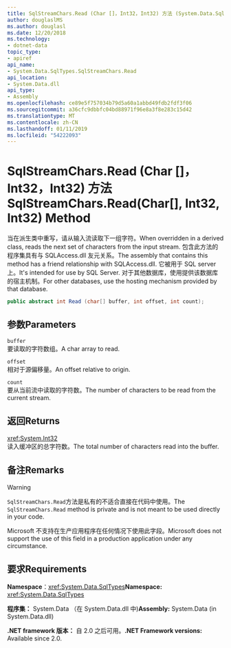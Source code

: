 ```yaml
---
title: SqlStreamChars.Read (Char []，Int32，Int32) 方法 (System.Data.SqlTypes)
author: douglaslMS
ms.author: douglasl
ms.date: 12/20/2018
ms.technology:
- dotnet-data
topic_type:
- apiref
api_name:
- System.Data.SqlTypes.SqlStreamChars.Read
api_location:
- System.Data.dll
api_type:
- Assembly
ms.openlocfilehash: ce89e5f757034b79d5a60a1abbd49fdb2fdf3f06
ms.sourcegitcommit: a36cfc9dbbfc04bd88971f96e8a3f8e283c15d42
ms.translationtype: MT
ms.contentlocale: zh-CN
ms.lasthandoff: 01/11/2019
ms.locfileid: "54222093"
---
```

# <a name="sqlstreamcharsreadchar-int32-int32-method"></a><span data-ttu-id="de9ae-102">SqlStreamChars.Read (Char []，Int32，Int32) 方法</span><span class="sxs-lookup"><span data-stu-id="de9ae-102">SqlStreamChars.Read(Char[], Int32, Int32) Method</span></span>

<span data-ttu-id="de9ae-103">当在派生类中重写，请从输入流读取下一组字符。</span><span class="sxs-lookup"><span data-stu-id="de9ae-103">When overridden in a derived class, reads the next set of characters from the input stream.</span></span> <span data-ttu-id="de9ae-104">包含此方法的程序集具有与 SQLAccess.dll 友元关系。</span><span class="sxs-lookup"><span data-stu-id="de9ae-104">The assembly that contains this method has a friend relationship with SQLAccess.dll.</span></span> <span data-ttu-id="de9ae-105">它被用于 SQL server 上。</span><span class="sxs-lookup"><span data-stu-id="de9ae-105">It's intended for use by SQL Server.</span></span> <span data-ttu-id="de9ae-106">对于其他数据库，使用提供该数据库的宿主机制。</span><span class="sxs-lookup"><span data-stu-id="de9ae-106">For other databases, use the hosting mechanism provided by that database.</span></span>

```csharp
public abstract int Read (char[] buffer, int offset, int count);
```

## <a name="parameters"></a><span data-ttu-id="de9ae-107">参数</span><span class="sxs-lookup"><span data-stu-id="de9ae-107">Parameters</span></span>

`buffer`\
<span data-ttu-id="de9ae-108">要读取的字符数组。</span><span class="sxs-lookup"><span data-stu-id="de9ae-108">A char array to read.</span></span>

`offset`\
<span data-ttu-id="de9ae-109">相对于源偏移量。</span><span class="sxs-lookup"><span data-stu-id="de9ae-109">An offset relative to origin.</span></span>

`count`\
<span data-ttu-id="de9ae-110">要从当前流中读取的字符数。</span><span class="sxs-lookup"><span data-stu-id="de9ae-110">The number of characters to be read from the current stream.</span></span>

## <a name="returns"></a><span data-ttu-id="de9ae-111">返回</span><span class="sxs-lookup"><span data-stu-id="de9ae-111">Returns</span></span>

<xref:System.Int32>\
<span data-ttu-id="de9ae-112">读入缓冲区的总字符数。</span><span class="sxs-lookup"><span data-stu-id="de9ae-112">The total number of characters read into the buffer.</span></span>

## <a name="remarks"></a><span data-ttu-id="de9ae-113">备注</span><span class="sxs-lookup"><span data-stu-id="de9ae-113">Remarks</span></span>

> [!WARNING]
> <span data-ttu-id="de9ae-114">`SqlStreamChars.Read`方法是私有的不适合直接在代码中使用。</span><span class="sxs-lookup"><span data-stu-id="de9ae-114">The `SqlStreamChars.Read` method is private and is not meant to be used directly in your code.</span></span>
>
> <span data-ttu-id="de9ae-115">Microsoft 不支持在生产应用程序在任何情况下使用此字段。</span><span class="sxs-lookup"><span data-stu-id="de9ae-115">Microsoft does not support the use of this field in a production application under any circumstance.</span></span>

## <a name="requirements"></a><span data-ttu-id="de9ae-116">要求</span><span class="sxs-lookup"><span data-stu-id="de9ae-116">Requirements</span></span>

<span data-ttu-id="de9ae-117">**Namespace**：<xref:System.Data.SqlTypes></span><span class="sxs-lookup"><span data-stu-id="de9ae-117">**Namespace:** <xref:System.Data.SqlTypes></span></span>

<span data-ttu-id="de9ae-118">**程序集：** System.Data （在 System.Data.dll 中)</span><span class="sxs-lookup"><span data-stu-id="de9ae-118">**Assembly:** System.Data (in System.Data.dll)</span></span>

<span data-ttu-id="de9ae-119">**.NET framework 版本：** 自 2.0 之后可用。</span><span class="sxs-lookup"><span data-stu-id="de9ae-119">**.NET Framework versions:** Available since 2.0.</span></span>